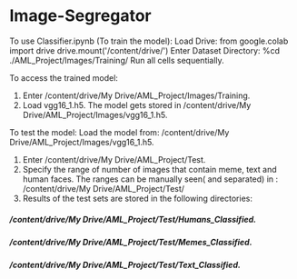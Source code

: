 # Image-Segregator
To use Classifier.ipynb (To train the model):
Load Drive:
from google.colab import drive
drive.mount('/content/drive/')
Enter Dataset Directory:
%cd ./AML_Project/Images/Training/
Run all cells sequentially.

To access the trained model:
1.	Enter /content/drive/My Drive/AML_Project/Images/Training.
2.	Load vgg16_1.h5. The model gets stored in /content/drive/My Drive/AML_Project/Images/vgg16_1.h5.

To test the model:
Load the model from: /content/drive/My Drive/AML_Project/Images/vgg16_1.h5.
1.	Enter /content/drive/My Drive/AML_Project/Test.
2.	Specify the range of number of images that contain meme, text and human faces. The ranges can be manually seen( and separated) in :
/content/drive/My Drive/AML_Project/Test/
3.	Results of the test sets are stored in the following directories:
#####	/content/drive/My Drive/AML_Project/Test/Humans_Classified.
#####	/content/drive/My Drive/AML_Project/Test/Memes_Classified.
#####	/content/drive/My Drive/AML_Project/Test/Text_Classified.





